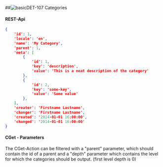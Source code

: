 ##![basic](https://raw.github.com/massiveart/sulu-docs/master/system-requirements/images/basic.png)DET-107 Categories
#### REST-Api
``` json
{
    'id': 1,
    'locale': 'en',
    'name': 'My Category',
    'parent': 1,
    'meta': [
        {
            'id': 1,
            'key': 'description',
            'value': 'This is a neat description of the category'
        },
        {
            'id': 2,
            'key': 'some-key',
            'value': 'Some value'
        },
    ],
    'creator': 'Firstname Lastname',
    'changer': 'Firstname Lastname',
    'created': '2014-01-01 16:00:00',
    'changed': '2014-01-01 16:00:00'
}
```
#### CGet - Parameters
The CGet-Action can be filtered with a "parent" parameter, which should contain the id of a parent
and a "depth" parameter which contains the level for which the categories should be output. (first level depth is 0)

```
